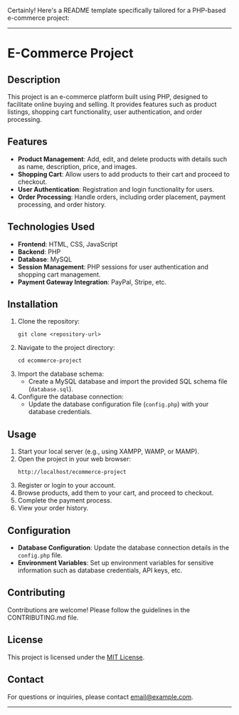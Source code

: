 Certainly! Here's a README template specifically tailored for a PHP-based e-commerce project:

---

# E-Commerce Project

## Description
This project is an e-commerce platform built using PHP, designed to facilitate online buying and selling. It provides features such as product listings, shopping cart functionality, user authentication, and order processing.

## Features
- **Product Management**: Add, edit, and delete products with details such as name, description, price, and images.
- **Shopping Cart**: Allow users to add products to their cart and proceed to checkout.
- **User Authentication**: Registration and login functionality for users.
- **Order Processing**: Handle orders, including order placement, payment processing, and order history.

## Technologies Used
- **Frontend**: HTML, CSS, JavaScript
- **Backend**: PHP
- **Database**: MySQL 
- **Session Management**: PHP sessions for user authentication and shopping cart management.
- **Payment Gateway Integration**: PayPal, Stripe, etc.

## Installation
1. Clone the repository:
    ```
    git clone <repository-url>
    ```
2. Navigate to the project directory:
    ```
    cd ecommerce-project
    ```
3. Import the database schema:
    - Create a MySQL database and import the provided SQL schema file (`database.sql`).
4. Configure the database connection:
    - Update the database configuration file (`config.php`) with your database credentials.

## Usage
1. Start your local server (e.g., using XAMPP, WAMP, or MAMP).
2. Open the project in your web browser:
    ```
    http://localhost/ecommerce-project
    ```
3. Register or login to your account.
4. Browse products, add them to your cart, and proceed to checkout.
5. Complete the payment process.
6. View your order history.

## Configuration
- **Database Configuration**: Update the database connection details in the `config.php` file.
- **Environment Variables**: Set up environment variables for sensitive information such as database credentials, API keys, etc.

## Contributing
Contributions are welcome! Please follow the guidelines in the CONTRIBUTING.md file.

## License
This project is licensed under the [MIT License](LICENSE).

## Contact
For questions or inquiries, please contact [email@example.com](mailto:taborotap@gmail.com).

---
